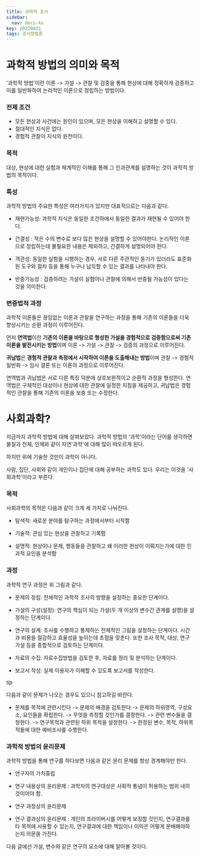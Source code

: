 ```yaml
---
title: 과학적 조사
sidebar:
  nav: docs-ko
key: 20220421
tags: 조사방법론
---
```


# 과학적 방법의 의미와 목적
'과학적 방법'이란 이론 -> 가설 -> 관찰 및 검증을 통해 현상에 대해 정확하게 검증하고 이를 일반화하여 논리적인 이론으로 정립하는 방법이다.

### 전제 조건

- 모든 현상과 사건에는 원인이 있으며, 모든 현상을 이해하고 설명할 수 있다.
- 절대적인 지식은 없다.
- 경험적 관찰이 지식의 원천이다.


### 목적
대상, 현상에 대한 실험과 체계적인 이해를 통해 그 인과관계를 설명하는 것이 과학적 방법의 목적이다.

### 특성
과학적 방법의 주요한 특성은 여러가지가 있지만 대표적으로는 다음과 같다.

- 재현가능성: 과학적 지식은 동일한 조건하에서 동일한 결과가 재현될 수 있어야 한다.

- 간결성 : 적은 수의 변수로 보다 많은 현상을 설명할 수 있어야한다. 논리적인 이론으로 정립하는데 불필요한 내용은 제외하고, 간결하게 설명되어야 한다.

- 객관성: 동일한 실험을 시행하는 경우, 서로 다른 주관적인 동기가 있더라도 표준화된 도구와 절차 등을 통해 누구나 납득할 수 있는 결과를 나타내야 한다.

- 반증가능성 : 검증하려는 가설이 실험이나 관찰에 의해서 반증될 가능성이 있다는 것을 의미한다.

### 변증법적 과정
과학적 이론들은 끊임없는 이론과 관찰을 연구하는 과정을 통해 기존의 이론들을 더욱 향상시키는 순환 과정이 이루어진다. 


먼저 <b>연역법</b>이란 <b>기존의 이론을 바탕으로 형성한 가설을 경험적으로 검증함으로써 기존 이론을 발전시키는 방법</b>이며 이론 -> 가설 -> 관찰 -> 검증의 과정으로 이루어진다.

<b>귀납법</b>은 <b>경험적 관찰과 측정에서 시작하여 이론을 도출해내는 방법</b>이며 관찰 -> 경험적 일반화 -> 임시 결론 또는 이론의 과정으로 이루어진다.

연역법과 귀납법은 서로 다른 특징 덕분에 상호보완적이고 순환적 과정을 형성한다. 연역법은 구체적인 대상이나 현상에 대한 관찰에 일정한 지침을 제공하고, 귀납법은 경험적인 관찰을 통해 기존의 이론을 보충 또는 수정한다.


# 사회과학?
지금까지 과학적 방법에 대해 살펴보았다. 과학적 방법의 '과학'이라는 단어를 생각하면 물질과 천체, 인체와 같이 자연'과학'에 대해 많이 떠오르게 된다. 

하지만 위에 기술한 것만이 과학이 아니다. 

사람, 집단, 사회와 같이 개인이나 집단에 대해 공부하는 과학도 있다. 우리는 이것을 '사회과학'이라고 부른다.

### 목적
사회과학의 목적은 다음과 같이 크게 세 가지로 나눠진다.

- 탐색적: 새로운 분야를 탐구하는 과정에서부터 시작함

- 기술적: 관심 있는 현상을 관찰하고 기록함

- 설명적: 현상이나 문제, 행동들을 관찰하고 왜 이러한 현상이 이뤄지는가에 대한 인과적 요인을 분석함

### 과정
과학적 연구 과정은 위 그림과 같다.

- 문제의 정립: 전체적인 과학적 조사의 방향을 설정하는 중요한 단계이다.

- 가설의 구성(설정): 연구의 핵심이 되는 가설(두 개 이상의 변수간 관계를 설명)을 설정하는 단계이다.

- 연구의 설계: 조사를 수행하고 통제하는 전체적인 그림을 설정하는 단계이다. 시간과 비용을 절감하고 효율성을 높이는데 초점을 맞춘다. 또한 조사 목적, 대상, 연구 가설 등을 종합적으로 검토하는 단계이다. 
- 자료의 수집: 자료수집방법을 검토한 후, 자료를 정리 및 분석하는 단계이다.
- 보고서 작성: 실제 이용자가 이해할 수 있도록 보고서를 작성한다.

*tip* 

다음과 같이 문제가 나오는 경우도 있으니 참고하길 바란다.
- 문제를 목적에 관련시킨다 -> 문제의 배경을 검토한다 -> 문제의 하위영역, 구성요소, 요인들을 확립한다. -> 무엇을 측정할 것인가를 결정한다. -> 관련 변수들을 결정한다. -> 연구목적과 관련된 하위 목적을 설정한다. -> 한정된 변수, 목적, 하위목적들에 대한 예비조사를 수행한다.

### 과학적 방법의 윤리문제
과학적 방법을 통해 연구를 하다보면 다음과 같은 윤리 문제를 항상 경계해야만 한다.

- 연구자의 가치중립

- 연구 내용상의 윤리문제 : 과학자의 연구대상은 사회적 통념이 허용하는 범위 내의 것이어야 함.

- 연구 과정상의 윤리문제

- 연구 결과상의 윤리문제 : 개인의 프라이버시를 어떻게 보장할 것인지, 연구결과를 타 목적에 사용할 수 있는지, 연구결과에 대한 책임이나 이익은 어떻게 분배해야하는지 의문을 가진다.

다음 글에선 가설, 변수와 같은 연구의 요소에 대해 알아볼 것이다.